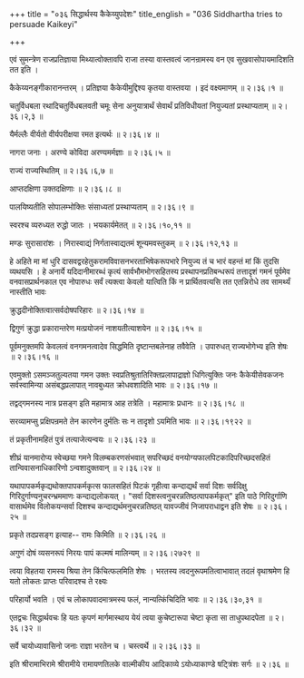 +++
title = "०३६ सिद्धार्थस्य कैकेय्युपदेशः"
title_english = "036 Siddhartha tries to persuade Kaikeyi"

+++


एवं सुमन्त्रेण राजप्रतिज्ञाया मिथ्यात्वोक्तावपि राजा तस्या वास्तवत्वं
जानन्रामस्य वन एव सुखवासोपायमादिशति तत इति ।  

कैकेय्यनङ्गीकारानन्तरम् । प्रतिज्ञया कैकेयीमुद्दिश्य कृतया वास्तवया ।
इदं वक्ष्यमाणम्  ॥  २।३६।१  ॥   

  

चतुर्विधबला रथादिचतुर्विधबलवती चमूः सेना अनुयात्रार्थं सेवार्थं
प्रतिविधीयतां नियुज्यतां प्रस्थाप्यताम्  ॥  २।३६।२,३  ॥   

  

यैर्मल्लैः वीर्यतो वीर्यपरीक्षया रमत इत्यर्थः  ॥  २।३६।४  ॥   

  

नागरा जनाः । अरण्ये कोविदा अरण्यमर्मज्ञाः  ॥  २।३६।५  ॥   

  

राज्यं राज्यस्थितिम्  ॥  २।३६।६,७  ॥   

  

आप्तदक्षिणा उक्तदक्षिणाः  ॥  २।३६।८  ॥   

  

पालयिष्यतीति सोपालम्भोक्तिः संसाध्यतां प्रस्थाप्यताम्  ॥  २।३६।९  ॥   

  

स्वरश्च व्यरुध्यत रुद्धो जातः । भयकार्यमेतत्  ॥  २।३६।१०,११  ॥   

  

मण्डः सुरासारांशः । निरास्वाद्यं निर्गतास्वाद्यतमं शून्यमवस्तुकम्  ॥ 
२।३६।१२,१३  ॥   

  

हे अहिते मा मां धुरि दासवद्वरहेतुकरामविवासनभरताभिषेकरूपभारे नियुज्य तं च
भारं वहन्तं मां किं तुदसि व्यथयसि । हे अनार्ये यदिदानीमारब्धं कृत्यं
सार्वभौमभोगसहितस्य प्रस्थापनप्रतिबन्धरूपं तत्तादृशं गमनं पूर्वमेव
वनवासप्रार्थनकाल एव नोपारुधः सर्वं त्यक्त्वा केवलो यात्विति किं न
प्रार्थितवत्यसि तत एतन्निरोधे तव सामर्थ्यं नास्तीति भावः  

क्रुद्धदीनोक्तित्वात्सर्वदोषपरिहारः  ॥  २।३६।१४  ॥   

  

द्विगुणं क्रुद्धा प्रकारान्तरेण मत्प्रयोजनं नाशयतीत्याशयेन  ॥  २।३६।१५
 ॥   

  

पूर्वमनुक्तमपि केवलत्वं वनगमनत्वादेव सिद्धमिति दृष्टान्तबलेनाह तवैवेति ।
उपारुधत् राज्यभोगेभ्य इति शेषः  ॥  २।३६।१६  ॥   

  

एवमुक्तो ऽसमञ्जतुल्यतया गमन उक्तः स्वप्रतिश्रुतातिरिक्तप्रलापाद्राज्ञो
धिगित्युक्तिः जनः कैकेयीसेवकजनः सर्वस्वामिन्या असंबद्धप्रलापात्
नावबुध्यत क्रोधवशादिति भावः  ॥  २।३६।१७  ॥   

  

तद्वद्गमनस्य नात्र प्रसङ्ग इति महामात्र आह तत्रेति । महामात्रः प्रधानः
 ॥  २।३६।१८  ॥   

  

सरव्यामप्सु प्रक्षिपन्रमते तेन कारणेन दुर्मतिः सः न तादृशो ऽयमिति भावः
 ॥  २।३६।१९२२  ॥   

  

तं प्रकृतीनामहितं पुत्रं तत्याजेत्यन्वयः  ॥  २।३६।२३  ॥   

  

शीघ्रं यानमारोप्य स्वेच्छया गमने विलम्बकरणसंभवात् सपरिच्छदं
वनयोग्यफालपिटकादिपरिच्छदसहितं तान्विवासनाधिकारिणो ऽन्वशादुक्तवान्  ॥ 
२।३६।२४  ॥   

  

यथापापकर्मकृद्यथोक्तपापकर्मकृत्स फालसहितं पिटकं गृहीत्वा कन्दाद्यर्थं
सर्वा दिशः सर्वदिक्षु गिरिदुर्गाण्यनुचरन्भ्रममाणः कन्दाद्यलोकयत् ।
"सर्वा दिशस्त्वनुचरन्नतिष्ठत्पापकर्मकृत्" इति पाठे गिरिदुर्गाणि
वासार्थमेव विलोकयन्सर्वा दिशश्च कन्दाद्यर्थमनुचरन्नतिष्ठत् यावज्जीवं
निजापराधाद्वन इति शेषः  ॥  २।३६।२५ ॥   

  

प्रकृते तदप्रसङ्ग इत्याह-- रामः किमिति  ॥  २।३६।२६  ॥   

  

अगुणं दोषं व्यसनरूपं निरयः पापं कल्मषं मालिन्यम्  ॥  २।३६।२७२९  ॥   

  

त्वया विहतया रामस्य श्रिया तेन किंचित्फलमिति शेषः । भरतस्य
त्वदनुरूपमतित्वाभावात् तदलं वृथाश्रमेण हि यतो लोकतः प्राप्तः परिवादश्च
ते रक्ष्यः  

परिहार्यो भवति । एवं च लोकापवादमात्रमस्य फलं, नान्यत्किंचिदिति भावः  ॥ 
२।३६।३०,३१  ॥   

  

एतद्वचः सिद्धार्थवचः हि यतः कृपणं मार्गमास्थाय येयं त्वया कुचेष्टारूपा
चेष्टा कृता सा ताधुपथादपेता  ॥  २।३६।३२  ॥   

  

सर्वे चायोध्यावासिनो जनाः राज्ञा भरतेन च । चस्त्वर्थे  ॥  २।३६।३३  ॥   

  

इति श्रीरामाभिरामे श्रीरामीये रामायणतिलके वाल्मीकीय आदिकाव्ये
ऽयोध्याकाण्डे षट्त्रिंशः सर्गः  ॥  २।३६  ॥   

  

  


